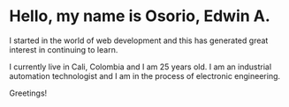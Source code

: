 # Hello, my name is Osorio, Edwin A.

I started in the world of web development and this has generated great interest in continuing to learn.

I currently live in Cali, Colombia and I am 25 years old. I am an industrial automation technologist and I am in the process of electronic engineering.

Greetings!
